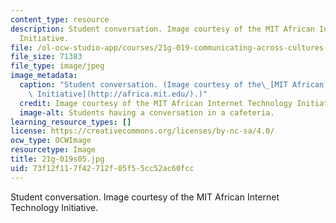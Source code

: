 ```yaml
---
content_type: resource
description: Student conversation. Image courtesy of the MIT African Internet Technology
  Initiative.
file: /ol-ocw-studio-app/courses/21g-019-communicating-across-cultures-spring-2005/73f12f117f42712f05f55cc52ac60fcc_21g-019s05.jpg
file_size: 71383
file_type: image/jpeg
image_metadata:
  caption: "Student conversation. (Image courtesy of the\_[MIT African Internet Technology\
    \ Initiative](http://africa.mit.edu/).)"
  credit: Image courtesy of the MIT African Internet Technology Initiative.
  image-alt: Students having a conversation in a cafeteria.
learning_resource_types: []
license: https://creativecommons.org/licenses/by-nc-sa/4.0/
ocw_type: OCWImage
resourcetype: Image
title: 21g-019s05.jpg
uid: 73f12f11-7f42-712f-05f5-5cc52ac60fcc
---
```

Student conversation. Image courtesy of the MIT African Internet Technology Initiative.